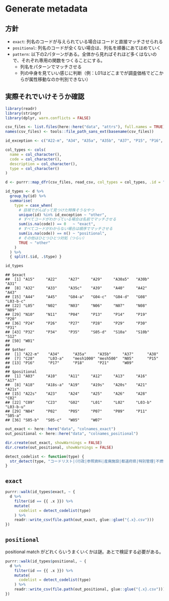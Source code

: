 Generate metadata
================

## 方針

-   `exact`:
    列名のコードが与えられている場合はコードと直接マッチさせられる
-   `positional`:
    列名のコードが全くない場合は、列名を順番にあてはめていく
-   `pattern`:
    以下の2パターンがある。全体から見ればそれほど多くはないので、それぞれ専用の関数をつくることにする。
    -   列名をパターンでマッチさせる
    -   列の中身を見ていい感じに判断（例：L01はどこまでが調査価格でどこからが属性移動なのか判別できない）

## 実際それでいけそうか確認

``` r
library(readr)
library(stringr)
library(dplyr, warn.conflicts = FALSE)

csv_files <- list.files(here::here("data", "attrs"), full.names = TRUE)
names(csv_files) <- tools::file_path_sans_ext(basename(csv_files))

id_exception <- c("A22-m", "A34", "A35a", "A35b", "A37", "P15", "P16", "P17", "P18", "L03-a", "mesh1000", "mesh500", "P21", "N05")

col_types <- cols(
  name = col_character(),
  code = col_character(),
  description = col_character(),
  type = col_character()
)

d <- purrr::map_dfr(csv_files, read_csv, col_types = col_types, .id = "id")

id_types <- d %>% 
  group_by(id) %>% 
  summarise(
    type = case_when(
      # 目視でがんばって見つけた特殊そうなやつ
      unique(id) %in% id_exception ~ "other",
      # すべてコードがわかっている場合は名前でマッチさせる
      sum(is.na(code)) == 0   ~ "exact",
      # すべてコードがわからない場合は順序でマッチさせる
      sum(is.na(code)) == n() ~ "positional",
      # その他はひとつひとつ対処（つらい）
      TRUE ~ "other"
    )
  ) %>% 
  { split(.$id, .$type) }

id_types
```

    ## $exact
    ##  [1] "A15"     "A22"     "A27"     "A29"     "A30a5"   "A30b"    "A31"    
    ##  [8] "A32"     "A33"     "A35c"    "A39"     "A40"     "A42"     "A43"    
    ## [15] "A44"     "A45"     "G04-a"   "G04-c"   "G04-d"   "G08"     "L03-b-c"
    ## [22] "L05"     "N02"     "N03"     "N06"     "N07"     "N08"     "N09"    
    ## [29] "N10"     "N11"     "P04"     "P13"     "P14"     "P19"     "P20"    
    ## [36] "P24"     "P26"     "P27"     "P28"     "P29"     "P30"     "P31"    
    ## [43] "P32"     "P34"     "P35"     "S05-d"   "S10a"    "S10b"    "S12"    
    ## [50] "W01"    
    ## 
    ## $other
    ##  [1] "A22-m"    "A34"      "A35a"     "A35b"     "A37"      "A38"     
    ##  [7] "C28"      "L03-a"    "mesh1000" "mesh500"  "N05"      "P15"     
    ## [13] "P16"      "P17"      "P18"      "P21"      "W09"     
    ## 
    ## $positional
    ##  [1] "A03"     "A10"     "A11"     "A12"     "A13"     "A16"     "A17"    
    ##  [8] "A18"     "A18s-a"  "A19"     "A19s"    "A20s"    "A21"     "A21s"   
    ## [15] "A22s"    "A23"     "A24"     "A25"     "A26"     "A28"     "C02"    
    ## [22] "C09"     "C23"     "G02"     "L01"     "L02"     "L03-b"   "L03-b-u"
    ## [29] "N04"     "P02"     "P05"     "P07"     "P09"     "P11"     "S05-a"  
    ## [36] "S05-b"   "S05-c"   "W05"     "W07"

``` r
out_exact <- here::here("data", "colnames_exact")
out_positional <- here::here("data", "colnames_positional")

dir.create(out_exact, showWarnings = FALSE)
dir.create(out_positional, showWarnings = FALSE)

detect_codelist <- function(type) {
  str_detect(type, "コードリスト|(行政|参照資料|産廃施設|都道府県|特別管理|不燃領域率定義|防災再開発促進地区指定)コード")
}
```

## `exact`

``` r
purrr::walk(id_types$exact, ~ {
  d %>% 
    filter(id == {{ .x }}) %>% 
    mutate(
      codelist = detect_codelist(type)
    ) %>% 
    readr::write_csv(file.path(out_exact, glue::glue("{.x}.csv")))
})
```

## `positional`

positional match
がどれくらいうまくいくかは謎。あとで検証する必要がある。

``` r
purrr::walk(id_types$positional, ~ {
  d %>% 
    filter(id == {{ .x }}) %>% 
    mutate(
      codelist = detect_codelist(type)
    ) %>% 
    readr::write_csv(file.path(out_positional, glue::glue("{.x}.csv")))
})
```
